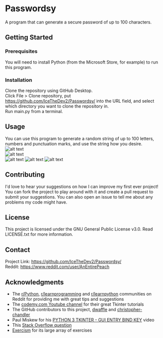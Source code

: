 # Passwordsy
A program that can generate a secure password of up to 100 characters.

## Getting Started
### Prerequisites
You will need to install Python (from the Microsoft Store, for example) to run this program.

### Installation
Clone the repository using GitHub Desktop.  
Click File > Clone repository, put https://github.com/IceTheDev2/Passwordsy/ into the URL field, and select which directory you want to clone the repository in.  
Run main.py from a terminal.

## Usage
You can use this program to generate a random string of up to 100 letters, numbers and punctuation marks, and use the string how you desire.  
![alt text](https://github.com/IceTheDev2/Passwordsy/blob/main/PasswordGenerator/Screenshots/1.png)  
![alt text](https://github.com/IceTheDev2/Passwordsy/blob/main/PasswordGenerator/Screenshots/2.png)  
![alt text](https://github.com/IceTheDev2/Passwordsy/blob/main/PasswordGenerator/Screenshots/3.png)
![alt text](https://github.com/IceTheDev2/Passwordsy/blob/main/PasswordGenerator/Screenshots/4.PNG)
![alt text](https://github.com/IceTheDev2/Passwordsy/blob/main/PasswordGenerator/Screenshots/5.PNG)

## Contributing
I'd love to hear your suggestions on how I can improve my first ever project!  
You can fork the project to play around with it and create a pull request to submit your suggestions. You can also open an issue to tell me about any problems my code might have.

## License
This project is licensed under the GNU General Public License v3.0. Read LICENSE.txt for more information.

## Contact
Project Link: https://github.com/IceTheDev2/Passwordsy/  
Reddit: https://www.reddit.com/user/AnEntirePeach

## Acknowledgments
* The [r/Python](https://www.reddit.com/r/Python/), [r/learnprogramming](https://www.reddit.com/r/learnprogramming/) and [r/learnpython](https://www.reddit.com/r/learnpython/) communities on Reddit for providing me with great tips and suggestions
* The [codemy.com Youtube channel](https://www.youtube.com/@Codemycom) for their great Tkinter tutorials
* The GitHub contributors to this project, [dwaffle](https://github.com/dwaffle) and [christopher-chandler](https://trello.com/c/f72vJsYk/50-https-githubcom-christopher-chandler)
* Paul Miskew for his [PYTHON 3 TKINTER - GUI ENTRY BIND KEY](https://youtu.be/JThKYGapGzU) video
* This [Stack Overflow question](https://stackoverflow.com/questions/2260235/how-to-clear-the-entry-widget-after-a-button-is-pressed-in-tkinter)
* [Exercism](https://exercism.org/) for its large array of exercises
